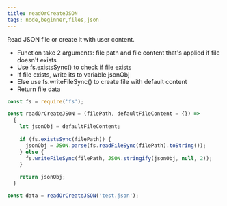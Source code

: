 ```yaml
---
title: readOrCreateJSON
tags: node,beginner,files,json
---
```


Read JSON file or create it with user content.

- Function take 2 arguments: file path and file content that's applied if file doesn't exists
- Use fs.existsSync() to check if file exists
- If file exists, write its to variable jsonObj
- Else use fs.writeFileSync() to create file with default content
- Return file data

```js
const fs = require('fs');

const readOrCreateJSON = (filePath, defaultFileContent = {}) =>
  {
    let jsonObj = defaultFileContent;
    
    if (fs.existsSync(filePath)) {
      jsonObj = JSON.parse(fs.readFileSync(filePath).toString());
    } else {
      fs.writeFileSync(filePath, JSON.stringify(jsonObj, null, 2));
    }

    return jsonObj;
  }
```

```js
const data = readOrCreateJSON('test.json');
```
